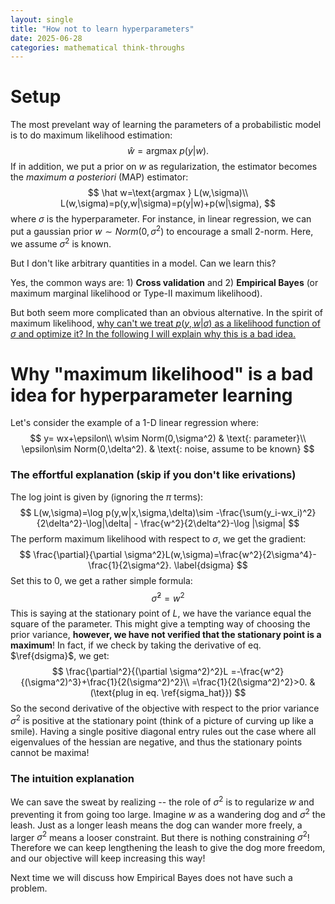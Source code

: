 ```yaml
---
layout: single
title: "How not to learn hyperparameters"
date: 2025-06-28
categories: mathematical think-throughs
---
```


# Setup

The most prevelant way of learning the parameters of a probabilistic model is to do maximum likelihood estimation:
$$
\hat w=\text{argmax }p(y|w).
$$
If in addition, we put a prior on $w$ as regularization, the estimator becomes the *maximum a posteriori* (MAP) estimator:
$$
\hat w=\text{argmax } L(w,\sigma)\\
L(w,\sigma)=p(y,w|\sigma)=p(y|w)+p(w|\sigma),
$$
where $\sigma$ is the hyperparameter. For instance, in linear regression, we can put a gaussian prior $w\sim Norm(0,\sigma^2)$ to encourage a small 2-norm. Here, we assume $\sigma^2$ is known. 

But I don't like arbitrary quantities in a model. Can we learn this?

Yes, the common ways are: 1) **Cross validation** and 2) **Empirical Bayes** (or maximum marginal likelihood or Type-II maximum likelihood). 

But both seem more complicated than an obvious alternative. In the spirit of maximum likelihood, <u>why can't we treat $p(y,w|\sigma)$ as a likelihood function of $\sigma$ and optimize it? In the following I will explain why this is a bad idea.</u>



# Why "maximum likelihood" is a bad idea for hyperparameter learning  

Let's consider the example of a 1-D linear regression where:
$$
y= wx+\epsilon\\
w\sim Norm(0,\sigma^2) & \text{: parameter}\\
\epsilon\sim Norm(0,\delta^2). & \text{: noise, assume to be known}
$$

### The effortful explanation (skip if you don't like erivations)

The log joint is given by (ignoring the $\pi$ terms):
$$
L(w,\sigma)=\log p(y,w|x,\sigma,\delta)\sim -\frac{\sum(y_i-wx_i)^2}{2\delta^2}-\log|\delta| - \frac{w^2}{2\delta^2}-\log |\sigma|
$$
The perform maximum likelihood with respect to $\sigma$, we get the gradient:
$$
\frac{\partial}{\partial \sigma^2}L(w,\sigma)=\frac{w^2}{2\sigma^4}-\frac{1}{2\sigma^2}. \label{dsigma}
$$
Set this to $0$, we get a rather simple formula: 
$$
\hat \sigma^2=w^2 \label{sigma_hat}
$$
This is saying at the stationary point of $L$, we have the variance equal the square of the parameter. This might give a tempting way of choosing the prior variance, **however, we have not verified that the stationary point is a maximum**! In fact, if we check by taking the derivative of eq. $\ref{dsigma}$, we get:
$$
\frac{\partial^2}{(\partial \sigma^2)^2}L =-\frac{w^2}{(\sigma^2)^3}+\frac{1}{2(\sigma^2)^2}\\
=\frac{1}{2(\sigma^2)^2}>0. &(\text{plug in eq. \ref{sigma_hat}})
$$
So the second derivative of the objective with respect to the prior variance $\sigma^2$ is positive at the stationary point (think of a picture of curving up like a smile). Having a single positive diagonal entry rules out the case where all eigenvalues of the hessian are negative, and thus the stationary points cannot be maxima!    

### The intuition explanation

We can save the sweat by realizing -- the role of $\sigma^2$ is to regularize $w$ and preventing it from going too large. Imagine $w$ as a wandering dog and $\sigma^2$ the leash. Just as a longer leash means the dog can wander more freely, a larger $\sigma^2$ means a looser constraint. But there is nothing constraining $\sigma^2$! Therefore we can keep lengthening the leash to give the dog more freedom, and our objective will keep increasing this way! 



Next time we will discuss how Empirical Bayes does not have such a problem. 

